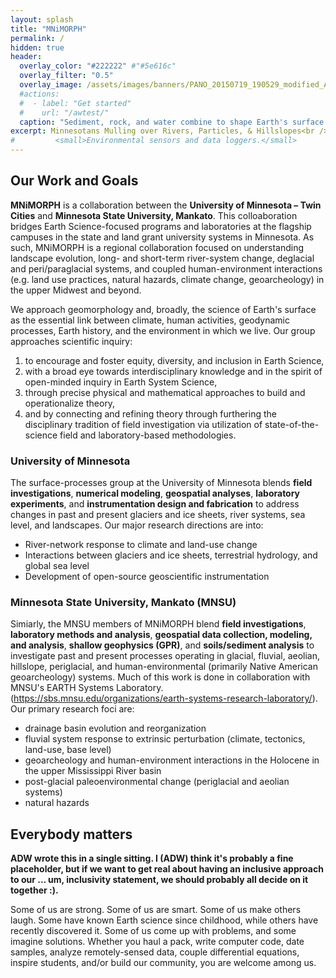 ```yaml
---
layout: splash
title: "MNiMORPH"
permalink: /
hidden: true
header:
  overlay_color: "#222222" #"#5e616c"
  overlay_filter: "0.5"
  overlay_image: /assets/images/banners/PANO_20150719_190529_modified_Argentina_bedrock_alluvial_2015.jpg
  #actions:
  #  - label: "Get started"
  #    url: "/awtest/"
  caption: "Sediment, rock, and water combine to shape Earth's surface. Northwestern Argentina. *Photo: A. Wickert*"
excerpt: Minnesotans Mulling over Rivers, Particles, & Hillslopes<br />
#         <small>Environmental sensors and data loggers.</small>
---
```


## Our Work and Goals

**MNiMORPH** is a collaboration between the **University of Minnesota – Twin Cities** and **Minnesota State University, Mankato**. This colloaboration bridges Earth Science-focused programs and laboratories at the flagship campuses in the state and land grant university systems in Minnesota. As such, MNiMORPH is a regional collaboration focused on understanding landscape evolution, long- and short-term river-system change, deglacial and peri/paraglacial systems, and coupled human-environment interactions (e.g. land use practices, natural hazards, climate change, geoarcheology) in the upper Midwest and beyond.

We approach geomorphology and, broadly, the science of Earth's surface as the essential link between climate, human activities, geodynamic processes, Earth history, and the environment in which we live. Our group approaches scientific inquiry:
1. to encourage and foster equity, diversity, and inclusion in Earth Science,  
2. with a broad eye towards interdisciplinary knowledge and in the spirit of open-minded inquiry in Earth System Science,
3. through precise physical and mathematical approaches to build and operationalize theory,
4. and by connecting and refining theory through furthering the disciplinary tradition of field investigation via utilization of state-of-the-science field and laboratory-based methodologies.

### University of Minnesota

The surface-processes group at the University of Minnesota blends **field investigations**, **numerical modeling**, **geospatial analyses**, **laboratory experiments**, and **instrumentation design and fabrication** to address changes in past and present glaciers and ice sheets, river systems, sea level, and landscapes. Our major research directions are into:
* River-network response to climate and land-use change
* Interactions between glaciers and ice sheets, terrestrial hydrology, and global sea level
* Development of open-source geoscientific instrumentation

### Minnesota State University, Mankato (MNSU)

Simiarly, the MNSU members of MNiMORPH blend **field investigations**, **laboratory methods and analysis**, **geospatial data collection, modeling, and analysis**, **shallow geophysics (GPR)**, and **soils/sediment analysis** to investigate past and present processes operating in glacial, fluvial, aeolian, hillslope, periglacial, and human-environmental (primarily Native American geoarcheology) systems. Much of this work is done in collaboration with MNSU's EARTH Systems Laboratory. (https://sbs.mnsu.edu/organizations/earth-systems-research-laboratory/).  Our primary research foci are:
* drainage basin evolution and reorganization
* fluvial system response to extrinsic perturbation (climate, tectonics, land-use, base level)
* geoarcheology and human-environment interactions in the Holocene in the upper Mississippi River basin
* post-glacial paleoenvironmental change (periglacial and aeolian systems)
* natural hazards

## Everybody matters

**ADW wrote this in a single sitting. I (ADW) think it's probably a fine placeholder, but if we want to get real about having an inclusive approach to our ... um, inclusivity statement, we should probably all decide on it together :).**

Some of us are strong. Some of us are smart. Some of us make others laugh. Some have known Earth science since childhood, while others have recently discovered it. Some of us come up with problems, and some imagine solutions. Whether you haul a pack, write computer code, date samples, analyze remotely-sensed data, couple differential equations, inspire students, and/or build our community, you are welcome among us.

